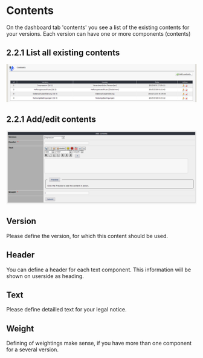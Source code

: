 # Contents

On the dashboard tab 'contents' you see a list of the existing contents for your versions. Each version can have one or more components \(contents\)

## 2.2.1 List all existing contents

![](../../.gitbook/assets/2admin_contents_list.png)

## 2.2.1 Add/edit contents

![](../../.gitbook/assets/2admin_contents_add%20%281%29.png)

## Version

Please define the version, for which this content should be used.

## Header

You can define a header for each text component. This information will be shown on userside as heading.

## Text

Please define detailled text for your legal notice.

## Weight

Defining of weightings make sense, if you have more than one component for a several version.

